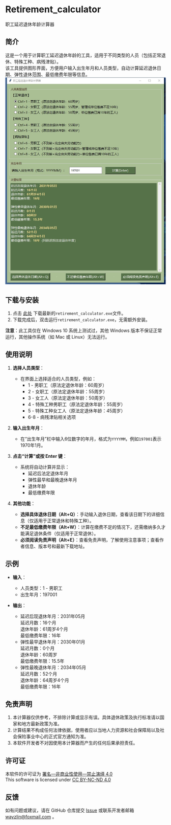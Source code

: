 # Retirement_calculator
职工延迟退休年龄计算器

## 简介
这是一个用于计算职工延迟退休年龄的工具，适用于不同类型的人员（包括正常退休、特殊工种、病残津贴）。  
该工具提供图形界面，方便用户输入出生年月和人员类型，自动计算延迟退休日期、弹性退休范围、最低缴费年限等信息。  
![预览界面](https://github.com/wayzlin/Retirement_calculator/blob/images/%E9%A2%84%E8%A7%88%E7%95%8C%E9%9D%A201.png)

## 下载与安装
1. 点击 [此处](https://github.com/wayzlin/Retirement_calculator/releases) 下载最新的`retirement_calculator.exe`文件。
2. 下载完成后，双击运行`retirement_calculator.exe`，无需额外安装。

**注意**：此工具仅在 Windows 10 系统上测试过，其他 Windows 版本不保证正常运行，其他操作系统（如 Mac 或 Linux）无法运行。

## 使用说明
1. **选择人员类型**：
   - 在界面上选择适合的人员类型，例如：
     - 1 - 男职工（原法定退休年龄：60周岁）
     - 2 - 女职工（原法定退休年龄：55周岁）
     - 3 - 女工人（原法定退休年龄：50周岁）
     - 4 - 特殊工种男职工（原法定退休年龄：55周岁）
     - 5 - 特殊工种女工人（原法定退休年龄：45周岁）
     - 6-8 - 病残津贴相关选项

2. **输入出生年月**：
   - 在“出生年月”栏中输入6位数字的年月，格式为`YYYYMM`，例如`197001`表示1970年1月。

3. **点击“计算”或按 Enter 键**：
   - 系统将自动计算并显示：
     - 延迟后法定退休年月
     - 弹性最早和最晚退休年月
     - 退休年龄
     - 最低缴费年限

4. **其他功能**：
   - **选择具体退休日期（Alt+Q）**：手动输入退休日期，查看该日期下的详细信息（仅适用于正常退休和特殊工种）。
   - **不足最低缴费年限（Alt+W）**：计算在缴费不足的情况下，还需缴纳多久才能满足退休条件（仅适用于正常退休）。
   - **必须阅读免责声明（Alt+E）**：查看免责声明，了解使用注意事项；查看作者信息、版本号和最新下载地址。

## 示例
- **输入**：
  - 人员类型：1 - 男职工
  - 出生年月：197001

- **输出**：
  - 延迟后现退休年月：2031年05月  
    延迟月数：16个月  
    退休年龄：61周岁4个月  
    最低缴费年限：16年
  - 弹性最早退休年月：2030年01月  
    延迟月数：0个月  
    退休年龄：60周岁  
    最低缴费年限：15.5年
  - 弹性最晚退休年月：2034年05月  
    延迟月数：52个月  
    退休年龄：64周岁4个月  
    最低缴费年限：16年

## 免责声明
1. 本计算器仅供参考，不排除计算或显示有误。具体退休政策及执行标准请以国家和地方最新政策为准。
2. 计算结果不构成任何法律依据，使用者应以当地人力资源和社会保障局以及社会保险事业中心的正式官方通知为准。
3. 本软件开发者不对因使用本计算器而产生的任何后果承担责任。

## 许可证
本软件的许可证为 [署名—非商业性使用—禁止演绎 4.0](https://creativecommons.org/licenses/by-nc-nd/4.0/deed.zh-hans)  
This software is licensed under [CC BY-NC-ND 4.0](https://creativecommons.org/licenses/by-nc-nd/4.0/)

## 反馈
如有问题或建议，请在 GitHub 仓库提交 [Issue](https://github.com/wayzlin/Retirement_calculator/issues) 或联系开发者邮箱 <wayzlin@foxmail.com> 。
